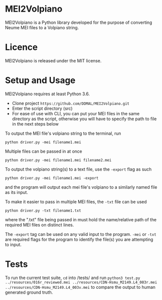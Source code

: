 # MEI2Volpiano
MEI2Volpiano is a Python library developed for the purpose of converting Neume MEI files to a Volpiano string.

# Licence
MEI2Volpiano is released under the MIT license.

# Setup and Usage

MEI2Volpiano requires at least Python 3.6.
* Clone project `https://github.com/DDMAL/MEI2Volpiano.git`
* Enter the script directory (src)
* For ease of use with CLI, you can put your MEI files in the same directory as the script, otherwise you will have to specify the path to file in the next steps below

To output the MEI file's volpiano string to the terminal, run

`python driver.py -mei filename1.mei`

Multiple files can be passed in at once

`python driver.py -mei filename1.mei filename2.mei`

To output the volpiano string(s) to a text file, use the `-export` flag as such

`python driver.py -mei filename1.mei -export`

and the program will output each mei file's volpiano to a similarly named file as its input.

To make it easier to pass in multiple MEI files, the `-txt` file can be used

`python driver.py -txt filename1.txt`

where the ".txt" file being passed in must hold the name/relative path of the required MEI files on distinct lines.



The `-export` tag can be used on any valid input to the program. `-mei` or `-txt` are required flags for the program to identify the file(s) you are attempting to input.

# Tests

To run the current test suite, `cd` into /tests/ and run
`python3 test.py ../resources/016r_reviewed.mei ../resources/CDN-Hsmu_M2149.L4_003r.mei ../resources/CDN-Hsmu_M2149.L4_003v.mei` to compare the output to human generated
ground truth.

